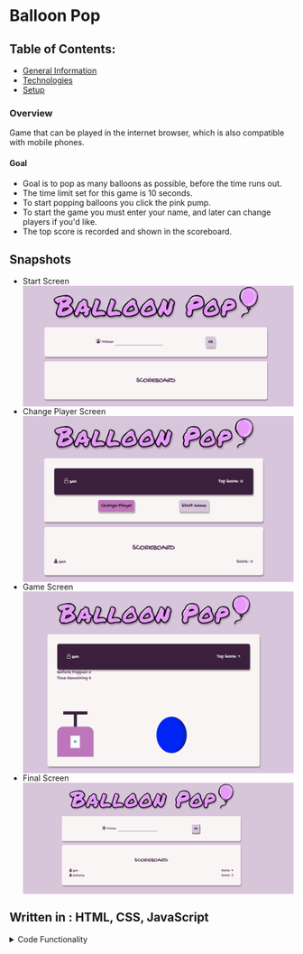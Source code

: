 <h1> Balloon Pop </h1>


<h2> Table of Contents: </h2>
<ul>
<li> <a href="gm"> General Information </a> </li>
<li> <a href=""> Technologies </a> </li>
<li> <a href=""> Setup </a> </li>

</ul>

<div id="gm">
<h3> Overview </h3>
<p> 
Game that can be played in the internet browser, which is also compatible with mobile phones.
</p>

<h4> Goal </h4>
<ul>
<li> Goal is to pop as many balloons as possible, before the time runs out. </li>
<li> The time limit set for this game is 10 seconds. </li> 
<li> To start popping balloons you click the pink pump. </li>
<li> To start the game you must enter your name, and later can change players if you'd like.</li>
<li> The top score is recorded and shown in the scoreboard. </li>
</ul>
</div>

## Snapshots
<ul>
<li> Start Screen </li>
<img src="/image/start-screen.png" align="center">

<li> Change Player Screen </li>
<img src="/image/Change-player.png" align="center">

<li> Game Screen </li>
<img src="/image/Game.png" align="center">

<li> Final Screen</li>
<img src="/image/balloon-pop-screenshot-1.png" align="center"> 
</ul>
</details>
 
## Written in : HTML, CSS, JavaScript
<details>
<summary> 
        Code Functionality 
</summary>
        <ul> 
            <li> The game connects HTML, CSS, JavaScript files togethor (DOM)</li>
            <li> Basic form input manipulation </li>
            <li> The data given as input will be stored as an player object: 
                <ul>
                <li> Which will be stored and loaded into and from browsers local storage </li>
                <li> The data for the score will be updated everytime the new score is higher than the previous score</li>
                <li>If the game is already played and the players were to refresh the page, the score will still exist as it's stored in the local browser </li>
                <li> The data can be cleared manually by going to the browser's local storage and doing so needs the page to be reloaded </li>
                <li> Finally the score also sorts the score from highest to lowest, highest being top and lowest being the bottom </li>
                </ul>
            </li>
            <li>This game works on mobile phone as well, as the screen width has been adjusted in CSS file</li>
        </ul>
</details>



